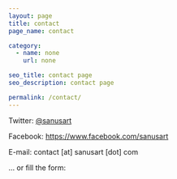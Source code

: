 ```yaml
---
layout: page
title: contact
page_name: contact

category:
  - name: none
    url: none

seo_title: contact page
seo_description: contact page

permalink: /contact/
---
```


Twitter: <a href="http://www.sanusart.com/wp-content/images/sanusart" target="_blank">@sanusart</a>

Facebook: <a href="http://www.sanusart.com/wp-content/images/sanusart1" target="_blank">https://www.facebook.com/sanusart</a>

E-mail: contact [at] sanusart [dot] com

&#8230; or fill the form: